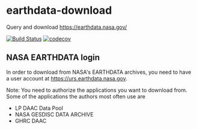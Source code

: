 # earthdata-download
Query and download https://earthdata.nasa.gov/

[![Build Status](https://travis-ci.org/DHI-GRAS/earthdata-download.svg?branch=master)](https://travis-ci.org/DHI-GRAS/earthdata-download)
[![codecov](https://codecov.io/gh/DHI-GRAS/earthdata-download/branch/master/graph/badge.svg)](https://codecov.io/gh/DHI-GRAS/earthdata-download)


## NASA EARTHDATA login

In order to download from NASA's EARTHDATA archives, you need to have a user account at
https://urs.earthdata.nasa.gov.

Note: You need to authorize the applications you want to download from.
Some of the applications the authors most often use are

* LP DAAC Data Pool
* NASA GESDISC DATA ARCHIVE
* GHRC DAAC
